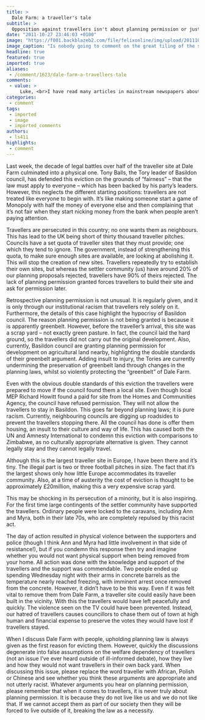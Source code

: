 ```yaml
---
title: >
  Dale Farm: a traveller's tale
subtitle: >
  Opposition against travellers isn't about planning permission or justice, it's just racism
date: "2011-10-27 23:46:03 +0100"
image: "https://f001.backblazeb2.com/file/felixonline/img/upload/201110280043-sjw209-dale-farm-pic.jpg"
image_caption: "Is nobody going to comment on the great tiling of the street? "
headline: true
featured: true
imported: true
aliases:
 - /comment/1623/dale-farm-a-travellers-tale
comments:
 - value: >
     Luke, <br>I have read many articles in mainstream newspapers about this case, but none was anywhere near as balanced or well written as this one. Well done!,Dear "Anonymous", firstly where do I ever suggest they're poor in my article? and when do I suggest that that would make it ok for them to break the law? I find these points of yours strange.In my last paragraph I even highlight how much debate is ill-informed, like yours. They are not poor necessarily, at Dale Farm they own the land. They are not asking for any money and their financial situation has nothing to do with the case of eviction and whether it is or is not fair. (coninued in next comment) <br>, <br>You try and act like the law is equal for all with you're assertion that "if you break the law then you break the law". However, because of racism against the travellers we do not give them an option but to break the law. We do not provide enough sites for travellers and we do not give them permission to form their own. There are not enough legal locations i
categories:
 - comment
tags:
 - imported
 - image
 - imported_comments
authors:
 - ls411
highlights:
 - comment
---
```


Last week, the decade of legal battles over half of the traveller site at Dale Farm culminated into a physical one. Tony Balls, the Tory leader of Basildon council, has defended this eviction on the grounds of “fairness” – that the law must apply to everyone – which has been backed by his party’s leaders. However, this neglects the different starting positions: travellers are not treated like everyone to begin with. It’s like making someone start a game of Monopoly with half the money of everyone else and then complaining that it’s not fair when they start nicking money from the bank when people aren’t paying attention.

Travellers are persecuted in this country; no one wants them as neighbours. This has lead to the UK being short of thirty thousand traveller pitches. Councils have a set quota of traveller sites that they must provide; one which they tend to ignore. The government, instead of strengthening this quota, to make sure enough sites are available, are looking at abolishing it. This will stop the creation of new sites. Travellers repeatedly try to establish their own sites, but whereas the settler community (us) have around 20% of our planning proposals rejected, travellers have 90% of theirs rejected. The lack of planning permission granted forces travellers to build their site and ask for permission later.

Retrospective planning permission is not unusual. It is regularly given, and it is only through our institutional racism that travellers rely solely on it. Furthermore, the details of this case highlight the hypocrisy of Basildon council. The reason planning permission is not being granted is because it is apparently greenbelt. However, before the traveller’s arrival, this site was a scrap yard – not exactly green pasture. In fact, the council laid the hard ground, so the travellers did not carry out the original development. Also, currently, Basildon council are granting planning permission for development on agricultural land nearby, highlighting the double standards of their greenbelt argument. Adding insult to injury, the Tories are currently undermining the preservation of greenbelt land through changes in the planning laws, whilst so violently protecting the “greenbelt” of Dale Farm.

Even with the obvious double standards of this eviction the travellers were prepared to move if the council found them a local site. Even though local MEP Richard Howitt found a paid for site from the Homes and Communities Agency, the council have refused permission. They will not allow the travellers to stay in Basildon. This goes far beyond planning laws; it is pure racism. Currently, neighbouring councils are digging up roadsides to prevent the travellers stopping there. All the council has done is offer them housing, an insult to their culture and way of life. This has caused both the UN and Amnesty International to condemn this eviction with comparisons to Zimbabwe, as no culturally appropriate alternative is given. They cannot legally stay and they cannot legally travel.

Although this is the largest traveller site in Europe, I have been there and it’s tiny. The illegal part is two or three football pitches in size. The fact that it’s the largest shows only how little Europe accommodates its traveller community. Also, at a time of austerity the cost of eviction is thought to be approximately £20million, making this a very expensive scrap yard.

This may be shocking in its persecution of a minority, but it is also inspiring. For the first time large contingents of the settler community have supported the travellers. Ordinary people were locked to the caravans, including Ann and Myra, both in their late 70s, who are completely repulsed by this racist act.

The day of action resulted in physical violence between the supporters and police (though I think Ann and Myra had little involvement in that side of resistance!), but if you condemn this response then try and imagine whether you would not want physical support when being removed from your home. All action was done with the knowledge and support of the travellers and the support was commendable. Two people ended up spending Wednesday night with their arms in concrete barrels as the temperature nearly reached freezing, with imminent arrest once removed from the concrete. However, it didn’t have to be this way. Even if it was felt vital to remove them from Dale Farm, a traveller site could easily have been built in the vicinity. With this the travellers would have left peacefully and quickly. The violence seen on the TV could have been prevented. Instead, our hatred of travellers causes councillors to chase them out of town at high human and financial expense to preserve the votes they would have lost if travellers stayed.

When I discuss Dale Farm with people, upholding planning law is always given as the first reason for evicting them. However, quickly the discussions degenerate into false assumptions on the welfare dependency of travellers (not an issue I’ve ever heard outside of ill-informed debate), how they live and how they would not want travellers in their own back yard. When discussing this issue, please replace the word traveller with African, Polish or Chinese and see whether you think these arguments are appropriate and not utterly racist. Whatever arguments you hear on planning permission, please remember that when it comes to travellers, it is never truly about planning permission. It is because they do not live like us and we do not like that. If we cannot accept them as part of our society then they will be forced to live outside of it, breaking the law as a necessity.
